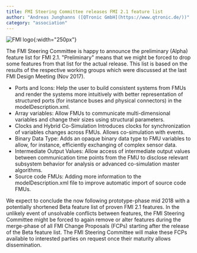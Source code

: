 ```yaml
---
title: FMI Steering Committee releases FMI 2.1 feature list
author: "Andreas Junghanns ([QTronic GmbH](https://www.qtronic.de/))"
category: "association"
---
```


![FMI logo](http://fmi-standard.org/assets/img/fmi-logo.svg "FMI image"){:width="250px"}

The FMI Steering Committee is happy to announce the preliminary (Alpha) feature list for FMI 2.1. "Preliminary" means that we might be forced to drop some features from that list for the actual release. This list is based on the results of the respective working groups which were discussed at the last FMI Design Meeting (Nov 2017).

 -  Ports and Icons:
    Help the user to build consistent systems from FMUs and render the systems more intuitively with better representation of structured ports (for instance buses and physical connectors) in the modelDescription.xml.
 -  Array variables:
    Allow FMUs to communicate multi-dimensional variables and change their sizes using structural parameters.
 -  Clocks and Hybrid Co-Simulation
    Introduces clocks for synchronization of variables changes across FMUs. Allows co-simulation with events.
 -  Binary Data Type:
    Adds an opaque binary data type to FMU variables to allow, for instance, efficiently exchanging of complex sensor data.
 -  Intermediate Output Values:
    Allow access of intermediate output values between communication time points from the FMU to disclose relevant subsystem behavior for analysis or advanced co-simulation master algorithms.
 -  Source code FMUs:
    Adding more information to the modelDescription.xml file to improve automatic import of source code FMUs.

We expect to conclude the now following prototype-phase mid 2018 with a potentially shortened Beta feature list of proven FMI 2.1 features.
In the unlikely event of unsolvable conflicts between features, the FMI Steering Committee might be forced to again remove or alter
features during the merge-phase of all FMI Change Proposals (FCPs) starting after the release of the Beta feature list.
The FMI Steering Committee will make these FCPs available to interested parties on request once their maturity allows dissemination. 
